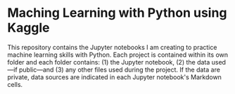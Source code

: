 # Maching Learning with Python using Kaggle
This repository contains the Jupyter notebooks I am creating to practice machine learning skills with Python.  Each project is contained within its own folder and each folder contains: (1) the Jupyter notebook, (2) the data used&mdash;if public&mdash;and (3) any other files used during the project. If the data are private, data sources are indicated in each Jupyter notebook's Markdown cells.
